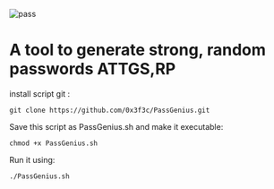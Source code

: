 ![pass](https://github.com/0x3f3c/PassGenius/assets/154844497/054a4f21-1b18-4cc2-961d-eff9e0e5315e)

<h1>A tool to generate strong, random passwords
ATTGS,RP</h1>

install script git :
```
git clone https://github.com/0x3f3c/PassGenius.git
```


Save this script as PassGenius.sh and make it executable:
```
chmod +x PassGenius.sh
```
Run it using:
```
./PassGenius.sh
```
